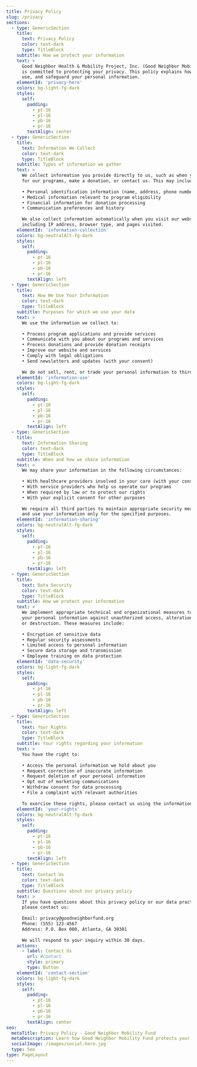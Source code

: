 ```yaml
---
title: Privacy Policy
slug: /privacy
sections:
  - type: GenericSection
    title:
      text: Privacy Policy
      color: text-dark
      type: TitleBlock
    subtitle: How we protect your information
    text: >
      Good Neighbor Health & Mobility Project, Inc. (Good Neighbor Mobility Fund) 
      is committed to protecting your privacy. This policy explains how we collect, 
      use, and safeguard your personal information.
    elementId: 'privacy-hero'
    colors: bg-light-fg-dark
    styles:
      self:
        padding:
          - pt-16
          - pl-16
          - pb-16
          - pr-16
        textAlign: center
  - type: GenericSection
    title:
      text: Information We Collect
      color: text-dark
      type: TitleBlock
    subtitle: Types of information we gather
    text: >
      We collect information you provide directly to us, such as when you apply 
      for our programs, make a donation, or contact us. This may include:
      
      • Personal identification information (name, address, phone number, email)
      • Medical information relevant to program eligibility
      • Financial information for donation processing
      • Communication preferences and history
      
      We also collect information automatically when you visit our website, 
      including IP address, browser type, and pages visited.
    elementId: 'information-collection'
    colors: bg-neutralAlt-fg-dark
    styles:
      self:
        padding:
          - pt-16
          - pl-16
          - pb-16
          - pr-16
        textAlign: left
  - type: GenericSection
    title:
      text: How We Use Your Information
      color: text-dark
      type: TitleBlock
    subtitle: Purposes for which we use your data
    text: >
      We use the information we collect to:
      
      • Process program applications and provide services
      • Communicate with you about our programs and services
      • Process donations and provide donation receipts
      • Improve our website and services
      • Comply with legal obligations
      • Send newsletters and updates (with your consent)
      
      We do not sell, rent, or trade your personal information to third parties.
    elementId: 'information-use'
    colors: bg-light-fg-dark
    styles:
      self:
        padding:
          - pt-16
          - pl-16
          - pb-16
          - pr-16
        textAlign: left
  - type: GenericSection
    title:
      text: Information Sharing
      color: text-dark
      type: TitleBlock
    subtitle: When and how we share information
    text: >
      We may share your information in the following circumstances:
      
      • With healthcare providers involved in your care (with your consent)
      • With service providers who help us operate our programs
      • When required by law or to protect our rights
      • With your explicit consent for other purposes
      
      We require all third parties to maintain appropriate security measures 
      and use your information only for the specified purposes.
    elementId: 'information-sharing'
    colors: bg-neutralAlt-fg-dark
    styles:
      self:
        padding:
          - pt-16
          - pl-16
          - pb-16
          - pr-16
        textAlign: left
  - type: GenericSection
    title:
      text: Data Security
      color: text-dark
      type: TitleBlock
    subtitle: How we protect your information
    text: >
      We implement appropriate technical and organizational measures to protect 
      your personal information against unauthorized access, alteration, disclosure, 
      or destruction. These measures include:
      
      • Encryption of sensitive data
      • Regular security assessments
      • Limited access to personal information
      • Secure data storage and transmission
      • Employee training on data protection
    elementId: 'data-security'
    colors: bg-light-fg-dark
    styles:
      self:
        padding:
          - pt-16
          - pl-16
          - pb-16
          - pr-16
        textAlign: left
  - type: GenericSection
    title:
      text: Your Rights
      color: text-dark
      type: TitleBlock
    subtitle: Your rights regarding your information
    text: >
      You have the right to:
      
      • Access the personal information we hold about you
      • Request correction of inaccurate information
      • Request deletion of your personal information
      • Opt out of marketing communications
      • Withdraw consent for data processing
      • File a complaint with relevant authorities
      
      To exercise these rights, please contact us using the information below.
    elementId: 'your-rights'
    colors: bg-neutralAlt-fg-dark
    styles:
      self:
        padding:
          - pt-16
          - pl-16
          - pb-16
          - pr-16
        textAlign: left
  - type: GenericSection
    title:
      text: Contact Us
      color: text-dark
      type: TitleBlock
    subtitle: Questions about our privacy policy
    text: >
      If you have questions about this privacy policy or our data practices, 
      please contact us:
      
      Email: privacy@goodneighborfund.org
      Phone: (555) 123-4567
      Address: P.O. Box 000, Atlanta, GA 30301
      
      We will respond to your inquiry within 30 days.
    actions:
      - label: Contact Us
        url: #contact
        style: primary
        type: Button
    elementId: 'contact-section'
    colors: bg-light-fg-dark
    styles:
      self:
        padding:
          - pt-16
          - pl-16
          - pb-16
          - pr-16
        textAlign: center
seo:
  metaTitle: Privacy Policy - Good Neighbor Mobility Fund
  metaDescription: Learn how Good Neighbor Mobility Fund protects your privacy and personal information. Read our comprehensive privacy policy.
  socialImage: /images/social-hero.jpg
  type: Seo
type: PageLayout
---
```

